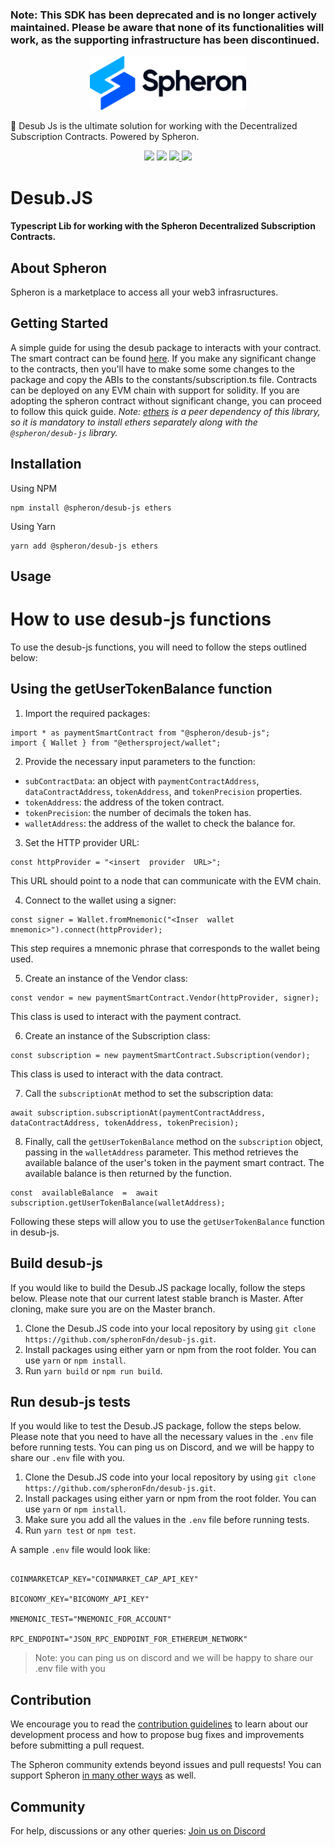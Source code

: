 ### Note: This SDK has been deprecated and is no longer actively maintained. Please be aware that none of its functionalities will work, as the supporting infrastructure has been discontinued.


<p align="center">
  <picture>
    <source media="(prefers-color-scheme: dark)" srcset="https://github.com/spheronFdn/fns/blob/main/.github/assets/spheron-logo-dark.svg">
    <source media="(prefers-color-scheme: light)" srcset="https://github.com/spheronFdn/fns/blob/main/.github/assets/spheron-logo.svg">
    <img alt="Spheron" src="https://github.com/spheronFdn/fns/blob/main/.github/assets/spheron-logo.svg" width="250">
  </picture>
</p>
  

<p  align="center">

🧰 Desub Js is the ultimate solution for working with the Decentralized Subscription Contracts. Powered by Spheron.

</p>

  

<p  align="center">

<img  src="https://img.shields.io/static/v1?label=npm&message=v2.6.0&color=green" />

<img  src="https://img.shields.io/static/v1?label=license&message=Apache-2&color=green" />

<a  href="https://discord.com/invite/ahxuCtm"  target="_blank"  rel="noreferrer">

<img  src="https://img.shields.io/static/v1?label=community&message=discord&color=blue" />

</a>

<a  href="https://twitter.com/SpheronFdn"  target="_blank"  rel="noreferrer">

<img  src="https://img.shields.io/twitter/url/https/twitter.com/cloudposse.svg?style=social&label=Follow%20%40SpheronFdn" />

</a>

</p>

  
  

# Desub.JS

  

#### Typescript Lib for working with the Spheron Decentralized Subscription Contracts.

  

## About Spheron

  

Spheron is a marketplace to access all your web3 infrasructures.

  

## Getting Started

  
A simple guide for using the desub package to interacts with your contract. The smart contract can be found [here](https://github.com/spheronFdn/subscriptions-contract). If you make any significant change to the contracts, then you'll have to make some some changes to the package and  copy the ABIs to the constants/subscription.ts file. Contracts can be deployed on any EVM chain with support for solidity. If you are adopting the spheron contract without significant change, you can proceed to follow this quick guide. 
_Note: [ethers](https://docs.ethers.org/v5/) is a peer dependency of this library, so it is mandatory to install ethers separately along with the `@spheron/desub-js` library._

## Installation
Using NPM
```
npm install @spheron/desub-js ethers
```

Using Yarn
```
yarn add @spheron/desub-js ethers
```
## Usage

# How to use desub-js functions

To use the desub-js functions, you will need to follow the steps outlined below:

## Using the getUserTokenBalance function

1.  Import the required packages:

```
import * as paymentSmartContract from "@spheron/desub-js";
import { Wallet } from "@ethersproject/wallet";
``` 

2.  Provide the necessary input parameters to the function:

-   `subContractData`: an object with `paymentContractAddress`, `dataContractAddress`, `tokenAddress`, and `tokenPrecision` properties.
-   `tokenAddress`: the address of the token contract.
-   `tokenPrecision`: the number of decimals the token has.
-   `walletAddress`: the address of the wallet to check the balance for.

3.  Set the HTTP provider URL:

```
const httpProvider = "<insert  provider  URL>";
```

This URL should point to a node that can communicate with the EVM chain.

4.  Connect to the wallet using a signer:

```
const signer = Wallet.fromMnemonic("<Inser  wallet  mnemonic>").connect(httpProvider);
``` 

This step requires a mnemonic phrase that corresponds to the wallet being used.

5.  Create an instance of the Vendor class:

```
const vendor = new paymentSmartContract.Vendor(httpProvider, signer);
``` 

This class is used to interact with the payment contract.

6.  Create an instance of the Subscription class:

```
const subscription = new paymentSmartContract.Subscription(vendor);
``` 

This class is used to interact with the data contract.

7.  Call the `subscriptionAt` method to set the subscription data:

```
await subscription.subscriptionAt(paymentContractAddress, dataContractAddress, tokenAddress, tokenPrecision);
```

8.  Finally, call the `getUserTokenBalance` method on the `subscription` object, passing in the `walletAddress` parameter. This method retrieves the available balance of the user's token in the payment smart contract. The available balance is then returned by the function.
```
const  availableBalance  =  await subscription.getUserTokenBalance(walletAddress);
```

Following these steps will allow you to use the `getUserTokenBalance` function in desub-js.

## Build desub-js
  
If you would like to build the Desub.JS package locally, follow the steps below. Please note that our current latest stable branch is Master. After cloning, make sure you are on the Master branch.

1.  Clone the Desub.JS code into your local repository by using `git clone https://github.com/spheronFdn/desub-js.git`.
2.  Install packages using either yarn or npm from the root folder. You can use `yarn` or `npm install`.
3.  Run `yarn build` or `npm run build`.

  

## Run desub-js tests

If you would like to test the Desub.JS package, follow the steps below. Please note that you need to have all the necessary values in the `.env` file before running tests. You can ping us on Discord, and we will be happy to share our `.env` file with you.

1.  Clone the Desub.JS code into your local repository by using `git clone https://github.com/spheronFdn/desub-js.git`.
2.  Install packages using either yarn or npm from the root folder. You can use `yarn` or `npm install`.
3.  Make sure you add all the values in the `.env` file before running tests.
4.  Run `yarn test` or `npm test`.

A sample `.env` file would look like:
  

```

COINMARKETCAP_KEY="COINMARKET_CAP_API_KEY"

BICONOMY_KEY="BICONOMY_API_KEY"

MNEMONIC_TEST="MNEMONIC_FOR_ACCOUNT"

RPC_ENDPOINT="JSON_RPC_ENDPOINT_FOR_ETHEREUM_NETWORK"

```

> Note: you can ping us on discord and we will be happy to share our .env file with you
## Contribution

We encourage you to read the [contribution guidelines](https://github.com/spheronFdn/fns/blob/main/.github/contribution-guidelines.md) to learn about our development process and how to propose bug fixes and improvements before submitting a pull request.

  

The Spheron community extends beyond issues and pull requests! You can support Spheron [in many other ways](https://github.com/spheronFdn/fns/blob/main/.github/support.md) as well.

  

## Community

For help, discussions or any other queries: [Join us on Discord](https://discord.com/invite/ahxuCtm)
